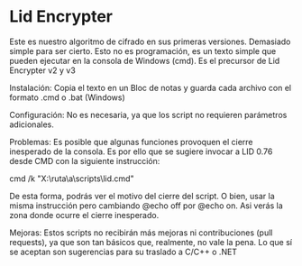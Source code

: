 # Lid Encrypter

Este es nuestro algoritmo de cifrado en sus primeras versiones. Demasiado simple para ser cierto.
Esto no es programación, es un texto simple que pueden ejecutar en la consola de Windows (cmd).
Es el precursor de Lid Encrypter v2 y v3

Instalación:
Copia el texto en un Bloc de notas y guarda cada archivo con el formato .cmd o .bat (Windows)

Configuración:
No es necesaria, ya que los script no requieren parámetros adicionales.

Problemas:
Es posible que algunas funciones provoquen el cierre inesperado de la consola. Es por ello que se sugiere invocar a LID 0.76 desde CMD con la siguiente instrucción:

cmd /k "X:\ruta\a\scripts\lid.cmd"

De esta forma, podrás ver el motivo del cierre del script. O bien, usar la misma instrucción pero cambiando @echo off por @echo on. Asi verás la zona donde ocurre el cierre inesperado.

Mejoras:
Estos scripts no recibirán más mejoras ni contribuciones (pull requests), ya que son tan básicos que, realmente, no vale la pena. Lo que sí se aceptan son sugerencias para su traslado a C/C++ o .NET
